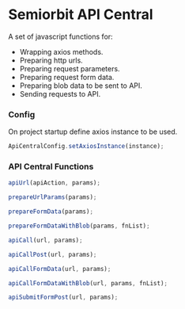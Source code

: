 # Semiorbit API Central

A set of javascript functions for:

* Wrapping axios methods.
* Preparing http urls.
* Preparing request parameters.
* Preparing request form data.
* Preparing blob data to be sent to API.
* Sending requests to API.


### Config

On project startup define axios instance to be used.

```javascript
ApiCentralConfig.setAxiosInstance(instance);
```

### API Central Functions

```javascript
apiUrl(apiAction, params);
```

```javascript
prepareUrlParams(params);
```

```javascript
prepareFormData(params);
```

```javascript
prepareFormDataWithBlob(params, fnList);
```

```javascript
apiCall(url, params);
```

```javascript
apiCallPost(url, params);
```

```javascript
apiCallFormData(url, params);
```

```javascript
apiCallFormDataWithBlob(url, params, fnList);
```

```javascript
apiSubmitFormPost(url, params);
```
